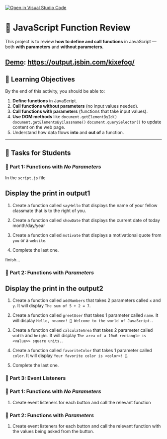 [![Open in Visual Studio Code](https://classroom.github.com/assets/open-in-vscode-2e0aaae1b6195c2367325f4f02e2d04e9abb55f0b24a779b69b11b9e10269abc.svg)](https://classroom.github.com/online_ide?assignment_repo_id=21339880&assignment_repo_type=AssignmentRepo)

# 🧠 JavaScript Function Review

This project is to review **how to define and call functions** in JavaScript — both **with parameters** and **without parameters**.

## [Demo](https://output.jsbin.com/kixefog/): https://output.jsbin.com/kixefog/

## 🎯 Learning Objectives

By the end of this activity, you should be able to:

1. **Define functions** in JavaScript.
2. **Call functions without parameters** (no input values needed).
3. **Call functions with parameters** (functions that take input values).
4. **Use DOM methods** like
   `document.getElementById()`
   `document.getElementsByClassname()`
   `document.querySelector()`
   to update content on the web page.
5. Understand how data flows **into** and **out of** a function.

---

## 🧩 Tasks for Students

### 🔹 Part 1: Functions with _No Parameters_

In the `script.js` file

## Display the print in output1

1. Create a function called `sayHello` that displays the name of your fellow classmate that is to the right of you.

1. Create a function called `showDate` that displays the current date of today month/day/year

1. Create a function called `motivate` that displays a motivational quote from `you` or a `website`.

1. Complete the last one.

finish...

### 🔹 Part 2: Functions with _Parameters_

## Display the print in the output2

1. Create a function called `addNumbers` that takes 2 parameters called `x` and `y`. It will display `The sum of 5 + 2 = 7`.

1. Create a function called `greetUser` that takes 1 parameter called `name`. It will display `Hello, <name>! 👋 Welcome to the world of JavaScript.`.

1. Create a function called `calculateArea` that takes 2 parameter called `width` and `height`. It will display `The area of a 10x6 rectangle is <value>> square units.`.

1. Create a function called `favoriteColor` that takes 1 parameter called `color`. It will display `Your favorite color is <color>! 🎨`.

1. Complete the last one.

### 🔹 Part 3: Event Listeners

### 🔹 Part 1: Functions with _No Parameters_

1. Create event listeners for each button and call the relevant function

### 🔹 Part 2: Functions with _Parameters_

1. Create event listeners for each button and call the relevant function with the values being asked from the button.
